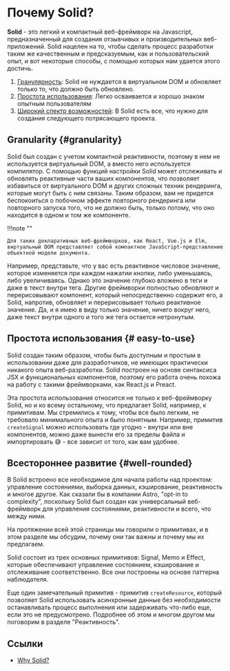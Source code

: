 # Почему Solid?

**Solid** - это легкий и компактный веб-фреймворк на Javascript, предназначенный для создания отзывчивых и производительных веб-приложений. Solid нацелен на то, чтобы сделать процесс разработки таким же качественным и предсказуемым, как и пользовательский опыт, и вот некоторые способы, с помощью которых нам удается этого достичь.

1.  [Гранулярность](#granularity): Solid не нуждается в виртуальном DOM и обновляет только то, что должно быть обновлено.
2.  [Простота использования](#easy-to-use): Легко осваивается и хорошо знаком опытным пользователям
3.  [Широкий спектр возможностей](#well-rounded): В Solid есть все, что нужно для создания следующего потрясающего проекта.

## Granularity {#granularity}

Solid был создан с учетом компактной реактивности, поэтому в нем не используется виртуальный DOM, а вместо него используется компилятор. С помощью функций настройки Solid может отслеживать и обновлять реактивные части ваших компонентов, что позволяет избавиться от виртуального DOM и других сложных техник рендеринга, которые могут быть с ним связаны. Таким образом, вам не придется беспокоиться о побочном эффекте повторного рендеринга или повторного запуска того, что не должно быть, только потому, что оно находится в одном и том же компоненте.

!!!note ""

    Для таких декларативных веб-фреймворков, как React, Vue.js и Elm, виртуальный DOM представляет собой компактное JavaScript-представление объектной модели документа.

Например, представьте, что у вас есть реактивное числовое значение, которое изменяется при каждом нажатии кнопки, либо уменьшаясь, либо увеличиваясь. Однако это значение глубоко вложено в теги и даже в текст внутри тега. Другие фреймворки полностью обновляют и перерисовывают компонент, который непосредственно содержит его, а Solid, напротив, обновляет и перерисовывает только реактивное значение. Да, и я имею в виду только значение, ничего вокруг него, даже текст внутри одного и того же тега остается нетронутым.

## Простота использования {# easy-to-use}

Solid создан таким образом, чтобы быть доступным и простым в использовании даже для разработчиков, не имеющих практически никакого опыта веб-разработки. Solid построен на основе синтаксиса JSX и функциональных компонентов, поэтому его работа очень похожа на работу с такими фреймворками, как React.js и Preact.

Эта простота использования относится не только к веб-фреймворку Solid, но и ко всему остальному, что предлагает Solid, например, к примитивам. Мы стремились к тому, чтобы все было легким, не требовало минимального опыта и было понятным. Например, примитив `createSignal` можно использовать где угодно - внутри или вне компонентов, можно даже вынести его за пределы файла и импортировать 😅 - все зависит от того, как вам удобнее.

## Всестороннее развитие {#well-rounded}

В Solid встроено все необходимое для начала работы над проектом: управление состояниями, выборка данных, кэширование, реактивность и многое другое. Как сказали бы в компании Astro, "opt-in to complexity", поскольку Solid был создан как универсальный веб-фреймворк для управления состояниями, реактивности и всего, что между ними.

На протяжении всей этой страницы мы говорили о примитивах, и в этом разделе мы обсудим, почему они так важны и почему мы их предлагаем.

Solid состоит из трех основных примитивов: Signal, Memo и Effect, которые обеспечивают управление состоянием, кэширование и отслеживание соответственно. Все они построены на основе паттерна наблюдателя.

Еще один замечательный примитив - примитив `createResource`, который позволяет Solid использовать асинхронные данные без необходимости останавливать процесс выполнения или задерживать что-либо еще, если это не предусмотрено. Подробнее об этом и многом другом мы поговорим в разделе "Реактивность".

## Ссылки

-   [Why Solid?](https://docs.solidjs.com/guides/foundations/why-solid)
